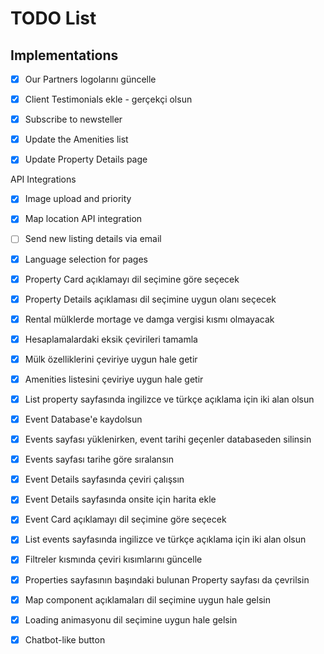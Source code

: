 # TODO List

## Implementations

- [X] Our Partners logolarını güncelle
- [X] Client Testimonials ekle - gerçekçi olsun

- [X] Subscribe to newsteller

- [X] Update the Amenities list
- [X] Update Property Details page

API Integrations
- [X] Image upload and priority
- [X] Map location API integration
- [ ] Send new listing details via email



- [X] Language selection for pages



- [X] Property Card açıklamayı dil seçimine göre seçecek
- [X] Property Details açıklaması dil seçimine uygun olanı seçecek

- [X] Rental mülklerde mortage ve damga vergisi kısmı olmayacak
- [X] Hesaplamalardaki eksik çevirileri tamamla
- [X] Mülk özelliklerini çeviriye uygun hale getir
- [X] Amenities listesini çeviriye uygun hale getir
- [X] List property sayfasında ingilizce ve türkçe açıklama için iki alan olsun


- [X] Event Database'e kaydolsun
- [X] Events sayfası yüklenirken, event tarihi geçenler databaseden silinsin
- [X] Events sayfası tarihe göre sıralansın

- [X] Event Details sayfasında çeviri çalışsın
- [X] Event Details sayfasında onsite için harita ekle
- [X] Event Card açıklamayı dil seçimine göre seçecek
- [X] List events sayfasında ingilizce ve türkçe açıklama için iki alan olsun

- [X] Filtreler kısmında çeviri kısımlarını güncelle
- [X] Properties sayfasının başındaki bulunan Property sayfası da çevrilsin


- [X] Map component açıklamaları dil seçimine uygun hale gelsin
- [X] Loading animasyonu dil seçimine uygun hale gelsin



- [X] Chatbot-like button